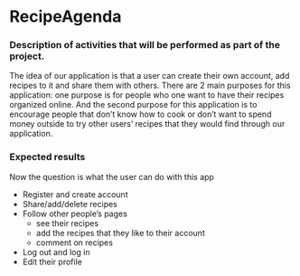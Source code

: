 # RecipeAgenda

### Description of activities that will be performed as part of the project.

The idea of our application is that a user can create their own account, add recipes to it and share them with others. There are 2 main purposes for this application: one purpose is for people who one want to have their recipes organized online. And the second purpose for this application is to encourage people that don’t know how to cook or don’t want to spend money outside to try other users’ recipes that they would find through our application.

### Expected results

Now the question is what the user can do with this app

- Register and create account
- Share/add/delete recipes
- Follow other people’s pages
    - see their recipes
    - add the recipes that they like to their account
    - comment on recipes
- Log out and log in
- Edit their profile
